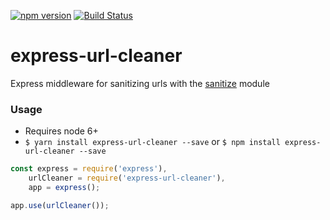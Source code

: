 [![npm version](https://badge.fury.io/js/express-url-cleaner.svg)](https://badge.fury.io/js/express-url-cleaner)
[![Build Status](https://travis-ci.org/bcruddy/express-url-cleaner.svg?branch=master)](https://travis-ci.org/bcruddy/express-url-cleaner)

# express-url-cleaner
Express middleware for sanitizing urls with the [sanitize]() module

### Usage
- Requires node 6+
- `$ yarn install express-url-cleaner --save` or `$ npm install express-url-cleaner --save`

```javascript
const express = require('express'),
    urlCleaner = require('express-url-cleaner'),
    app = express();

app.use(urlCleaner());
```
